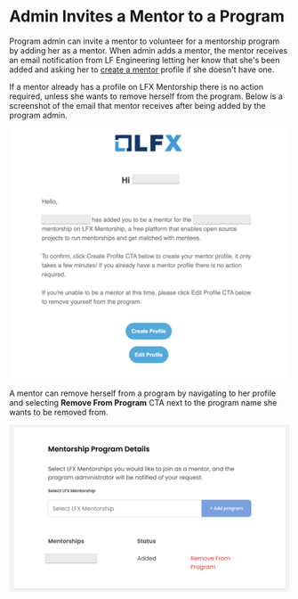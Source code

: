 # Admin Invites a Mentor to a Program

Program admin can invite a mentor to volunteer for a mentorship program by adding her as a mentor. When admin adds a mentor, the mentor receives an email notification from LF Engineering letting her know that she's been added and asking her to [create a mentor](../../mentees/create-a-mentee-profile.md) profile if she doesn't have one.

If a mentor already has a profile on LFX Mentorship there is no action required, unless she wants to remove herself from the program. Below is a screenshot of the email that mentor receives after being added by the program admin.



![](../../../.gitbook/assets/mentor-invite-email.png)

A mentor can remove herself from a program by navigating to her profile and selecting **Remove From Program** CTA next to the program name she wants to be removed from.

![](../../../.gitbook/assets/remove-from-program.png)
